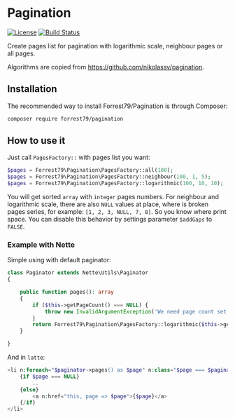 # Pagination

[![License](https://img.shields.io/badge/License-BSD%203--Clause-blue.svg)](https://github.com/forrest79/Pagination/blob/master/license.md)
[![Build Status](https://travis-ci.org/forrest79/PhpFpmRequest.svg?branch=master)](https://travis-ci.org/forrest79/Pagination)

Create pages list for pagination with logarithmic scale, neighbour pages or all pages.

Algorithms are copied from https://github.com/nikolassv/pagination.


## Installation

The recommended way to install Forrest79/Pagination is through Composer:

```sh
composer require forrest79/pagination
```


## How to use it

Just call `PagesFactory::` with pages list you want:

```php
$pages = Forrest79\Pagination\PagesFactory::all(100);
$pages = Forrest79\Pagination\PagesFactory::neighbour(100, 1, 5);
$pages = Forrest79\Pagination\PagesFactory::logarithmic(100, 10, 10);
```

You will get sorted `array` with `integer` pages numbers. For neighbour and logarithmic scale, there are also `NULL` values at place, where is broken pages series, for example: `[1, 2, 3, NULL, 7, 8]`. So you know where print space. You can disable this behavior by settings parameter `$addGaps` to `FALSE`. 

### Example with Nette

Simple using with default paginator:

```php
class Paginator extends Nette\Utils\Paginator
{

	public function pages(): array
	{
		if ($this->getPageCount() === NULL) {
			throw new InvalidArgumentException('We need page count set to generate pages list');
		}
		return Forrest79\Pagination\PagesFactory::logarithmic($this->getPageCount(), $this->getPage(), 10);
	}

}
```

And in `latte`:

```php
<li n:foreach="$paginator->pages() as $page" n:class="$page === $paginator->getPage() ? active, $page === NULL ? disabled">
	{if $page === NULL}
		..
	{else}
		<a n:href="this, page => $page">{$page}</a>
	{/if}
</li>
```
